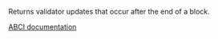 Returns validator updates that occur after the end of a block.

[ABCI documentation](https://docs.tendermint.com/master/spec/abci/abci.html#endblock)